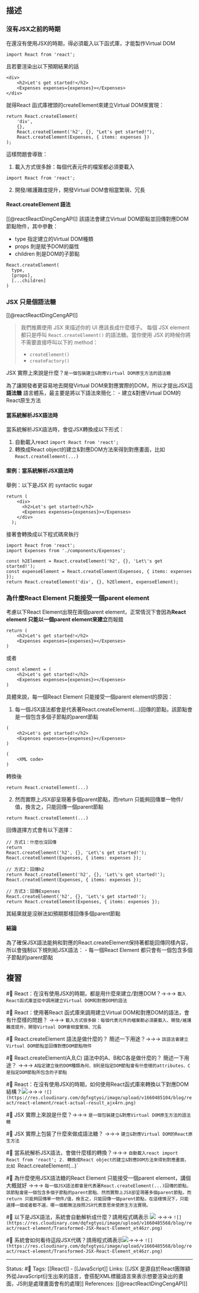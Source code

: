 ## 描述


### 沒有JSX之前的時期

在還沒有使用JSX的時期，得必須載入以下函式庫，才能製作Virtual DOM
```
import React from 'react';
```

且若要渲染出以下預期結果的話
```
<div>
	<h2>Let's get started!</h2>
	<Expenses expenses={expenses}></Expenses>
</div>
```

就得React 函式庫裡頭的createElement來建立Virtual DOM來實現：
```
return React.createElement(
	'div',
	{},
	React.createElement('h2', {}, "Let's get started!"),
	React.createElement(Expenses, { items: expenses })
);
```

這樣問題會導致：
1. 載入方式很多餘：每個代表元件的檔案都必須要載入
```
import React from 'react';
```
2. 開發/維護難度提升，開發Virtual DOM會相當繁瑣、冗長

#### React.createElement 語法
[[@reactReactDingCengAPI]] 
該語法會建立Virtual DOM節點並回傳對應DOM節點物件，其中參數：
- type 指定建立的Virtual DOM種類
- props 則是賦予DOM的屬性
- children 則是DOM的子節點
```
React.createElement(
  type,
  [props],
  [...children]
)
```


### JSX 只是個語法糖


[[@reactReactDingCengAPI]] 
> 我們推薦使用 JSX 來描述你的 UI 應該長成什麼樣子。 每個 JSX element 都只是呼叫 `React.createElement()` 的語法糖。當你使用 JSX 的時候你將不需要直接呼叫以下的 method：
> -   `createElement()`
> -   `createFactory()`   


JSX 實際上來說是什麼？`是一個包裝建立&對應Virtual DOM原生方法的語法糖`


為了讓開發者更容易地去開發Virtual DOM來對應實際的DOM，所以才提出JSX這 **語法糖** 語言體系，最主要是將以下語法來簡化：
	- 建立&對應Virtual DOM的React原生方法


#### 當系統解析JSX語法時

當系統解析JSX語法時，會從JSX轉換成以下形式：

1. 自動載入react
`import React from 'react';`
2. 轉換成React object的建立&對應DOM方法來得到對應畫面，比如
`React.createElement(...)`

#### 案例：當系統解析JSX語法時
舉例：以下是JSX 的 syntactic sugar
```
return (
    <div>
      <h2>Let's get started!</h2>
      <Expenses expenses={expenses}></Expenses>
    </div>
  );
```

  
接著會轉換成以下程式碼來執行
```
import React from 'react';
import Expenses from './components/Expenses';

const h2Element = React.createElement('h2', {}, 'Let\'s get started!');
const expenseElement = React.createElement(Expenses, { items: expenses });
return React.createElement('div', {}, h2Element, expenseElement);
```



### 為什麼React Element 只能接受一個parent element

  
考慮以下React Element出現在兩個parent element，正常情況下會因為**React element 只能以一個parent element來建立**而報錯
```
return (
    <h2>Let's get started!</h2>
    <Expenses expenses={expenses}></Expenses>
)
```

或者

```
const element = (
	<h2>Let's get started!</h2>
    <Expenses expenses={expenses}></Expenses>
)
```

具體來說，每一個React Element 只能接受一個parent element的原因：
1. 每一個JSX語法都會是代表著React.createElement(...)回傳的節點，該節點會是一個包含多個子節點的parent節點
```
(
	<h2>Let's get started!</h2>
    <Expenses expenses={expenses}></Expenses>
)
```


```
(
	<XML code>
)
```

轉換後
```
return React.createElement(...)
```


2. 然而實際上JSX卻呈現著多個parent節點，而return 只能夠回傳單一物件/值，換言之，只能回傳一個parent節點
```
return React.createElement(...)
```

回傳選擇方式會有以下選擇：
```
// 方式1：什麼也沒回傳
return 
React.createElement('h2', {}, 'Let\'s get started!');
React.createElement(Expenses, { items: expenses });
```

```
// 方式2：回傳h2
return React.createElement('h2', {}, 'Let\'s get started!');
React.createElement(Expenses, { items: expenses });
```

```
// 方式3：回傳Expenses
React.createElement('h2', {}, 'Let\'s get started!');
return React.createElement(Expenses, { items: expenses });
```

其結果就是沒辦法如預期那樣回傳多個parent節點

#### 結論 
為了確保JSX語法能夠和對應的React.createElement保持著都能回傳同樣內容，所以會強制以下規則給JSX語法：
	- 每一個React Element 都只會有一個包含多個子節點的parent節點



## 複習

#🧠 React：在沒有使用JSX的時期，都是用什麼來建立/對應DOM？->->-> `載入React函式庫並從中調用建立Virtual DOM和對應DOM的語法`

#🧠 React：使用著React 函式庫來調用建立Virtual DOM和對應DOM的語法，會有什麼樣的問題？ ->->-> `載入方式很多餘：每個代表元件的檔案都必須要載入、開發/維護難度提升，開發Virtual DOM會相當繁瑣、冗長`
<!--SR:!2022-08-18,3,250-->


#🧠 React.createElement 語法是做什麼的？ 簡述一下用途？->->-> `該語法會建立Virtual DOM節點並回傳對應DOM節點物件`
<!--SR:!2022-08-18,3,250-->

#🧠 React.createElement(A,B,C) 語法中的A、B和C各是做什麼的？ 簡述一下用途？ ->->-> `A指定建立後的DOM種類為何、B則是指定DOM節點會有什麼樣的attributes、C是指定DOM節點所包含的子節點`

#🧠 React：在沒有使用JSX的時期，如何使用React函式庫來轉換以下對應DOM結構？![](https://res.cloudinary.com/dqfxgtyoi/image/upload/v1660485103/blog/react/react-element/react-expected-result_cpazde.png)->->-> `![](https://res.cloudinary.com/dqfxgtyoi/image/upload/v1660485104/blog/react/react-element/react-actual-result_ajx4rn.png)`


#🧠 JSX 實際上來說是什麼？->->-> `是一個包裝建立&對應Virtual DOM原生方法的語法糖`
<!--SR:!2022-08-18,3,250-->

#🧠 JSX 實際上包裝了什麼來做成語法糖？ ->->-> `建立&對應Virtual DOM的React原生方法`

#🧠 當系統解析JSX語法，會做什麼樣的轉換？->->-> `自動載入react import React from 'react'; 2. 轉換成React object的建立&對應DOM方法來得到對應畫面，比如
`React.createElement(...)`


#🧠 為什麼使用JSX語法糖的React Element 只能接受一個parent element，講個大概就好 ->->-> `每一個JSX語法都會是代表著React.createElement(...)回傳的節點，該節點會是一個包含多個子節點的parent節點、然而實際上JSX卻呈現著多個parent節點，而return 只能夠回傳單一物件/值，換言之，只能回傳一個parent節點，在這樣情況下，只能選擇一個或者都不選，哪一個都無法按照JSX代表意思來使原生方法實現。`
<!--SR:!2022-08-18,3,250-->

#🧠 以下是JSX語法，系統會自動解析成什麼？請用程式碼表示 ![](https://res.cloudinary.com/dqfxgtyoi/image/upload/v1660485660/blog/react/react-element/JSX-React-Element_xk0slt.png) ->->-> `![](https://res.cloudinary.com/dqfxgtyoi/image/upload/v1660485568/blog/react/react-element/Transformed-JSX-React-Element_et46zr.png)`

#🧠 系統會如何看待這段JSX代碼？請用程式碼表示![](https://res.cloudinary.com/dqfxgtyoi/image/upload/v1660485752/blog/react/react-element/JSX-React-Element-Example_qkhdoe.png)->->-> `![](https://res.cloudinary.com/dqfxgtyoi/image/upload/v1660485568/blog/react/react-element/Transformed-JSX-React-Element_et46zr.png)`


---
Status: #🌱 
Tags:
[[React]] - [[JavaScript]]
Links:
[[JSX 是源自於React團隊額外從JavaScript衍生出來的語言，會搭配XML標籤語言來表示想要渲染出的畫面，JS則是處理畫面會有的處理]]
References:
[[@reactReactDingCengAPI]]